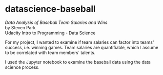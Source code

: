 # datascience-baseball
*Data Analysis of Baseball Team Salaries and Wins*<br>
by Steven Park<br>
Udacity Intro to Programming - Data Science<br>

For my project, I wanted to examine if team salaries can factor into
teams' success, i.e. winning games. Team salaries are quantifiable, which
I assume to be correlated with team members' talents.

I used the Jupyter notebook to examine the baseball data using the data science process.